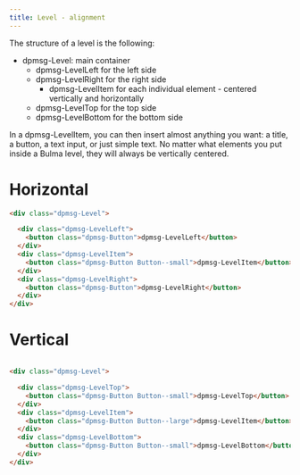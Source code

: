 ```yaml
---
title: Level - alignment
---
```


The structure of a level is the following:

<ul>
  <li>dpmsg-Level: main container</li>
  <li style="list-style: none">
    <ul>
      <li>dpmsg-LevelLeft for the left side</li>
      <li>dpmsg-LevelRight for the right side</li>
      <li style="list-style: none">
        <ul>
          <li>dpmsg-LevelItem for each individual element - centered vertically and horizontally </li>
        </ul>
      </li>
      <li>dpmsg-LevelTop for the top side</li>
      <li>dpmsg-LevelBottom for the bottom side</li>
    </ul>
  </li>
</ul>

In a dpmsg-LevelItem, you can then insert almost anything you want: a title, a button, a text input, or just simple text. No matter what elements you put inside a Bulma level, they will always be vertically centered.

# Horizontal
```html @preview
<div class="dpmsg-Level">

  <div class="dpmsg-LevelLeft">
    <button class="dpmsg-Button">dpmsg-LevelLeft</button>
  </div>
  <div class="dpmsg-LevelItem">
    <button class="dpmsg-Button Button--small">dpmsg-LevelItem</button>
  </div>
  <div class="dpmsg-LevelRight">
    <button class="dpmsg-Button">dpmsg-LevelRight</button>
  </div>
</div>
```

# Vertical
```html @preview

<div class="dpmsg-Level">

  <div class="dpmsg-LevelTop">
    <button class="dpmsg-Button Button--small">dpmsg-LevelTop</button>
  </div>
  <div class="dpmsg-LevelItem">
    <button class="dpmsg-Button Button--large">dpmsg-LevelItem</button>
  </div>
  <div class="dpmsg-LevelBottom">
    <button class="dpmsg-Button Button--small">dpmsg-LevelBottom</button>
  </div>
</div>
```